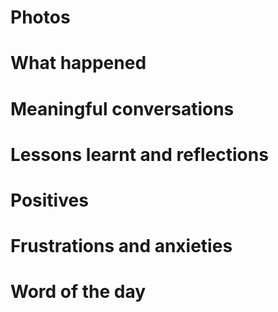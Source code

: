 # Photos

# What happened

# Meaningful conversations

# Lessons learnt and reflections

# Positives

# Frustrations and anxieties

# Word of the day